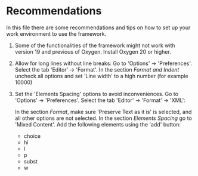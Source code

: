 # Recommendations

In this file there are some recommendations and tips on how to set up your work environment to use the framework.

1. Some of the functionalities of the framework might not work with version 19 and previous of Oxygen. Install Oxygen 20 or higher.

2. Allow for long lines without line breaks: Go to 'Options' -> 'Preferences'. Select the tab 'Editor' -> 'Format'. In the section *Format and Indent* uncheck all options and set 'Line width' to a high number (for example 10000)

3. Set the 'Elements Spacing' options to avoid inconveniences. Go to 'Options' -> 'Preferences'. Select the tab 'Editor' -> 'Format' -> 'XML':

   In the section *Format*, make sure 'Preserve Text as it is' is selected, and all other options are not selected.
   In the section *Elements Spacing* go to 'Mixed Content'. Add the following elements using the 'add' button:
   - choice
   - hi
   - l
   - p
   - subst
   - w

